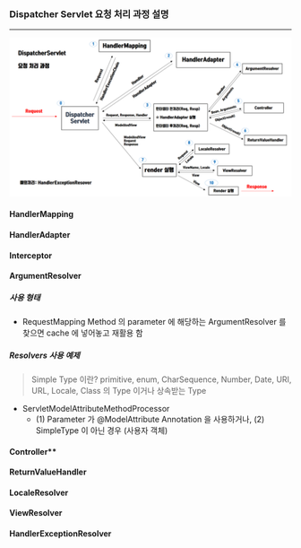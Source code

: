 ### Dispatcher Servlet 요청 처리 과정 설명

<hr>

![dispatcher-servlet-processing](img/DispatcherServlet-Processing.PNG)

#### HandlerMapping

#### HandlerAdapter

#### Interceptor

#### ArgumentResolver

##### 사용 형태
- RequestMapping Method 의 parameter 에 해당하는 ArgumentResolver 를 찾으면 cache 에 넣어놓고 재활용 함 

##### Resolvers 사용 예제

> Simple Type 이란?
> primitive, enum, CharSequence, Number, Date, URI, URL, Locale, Class 의 Type 이거나 상속받는 Type

- ServletModelAttributeMethodProcessor
    - (1) Parameter 가 @ModelAttribute Annotation 을 사용하거나, (2) SimpleType 이 아닌 경우 (사용자 객체)



#### Controller**

#### ReturnValueHandler

#### LocaleResolver

#### ViewResolver

#### HandlerExceptionResolver
